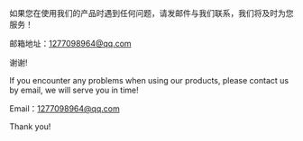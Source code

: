如果您在使用我们的产品时遇到任何问题，请发邮件与我们联系，我们将及时为您服务！

邮箱地址：1277098964@qq.com

谢谢!

If you encounter any problems when using our products, please contact us by email, we will serve you in time!

Email：1277098964@qq.com

Thank you!

